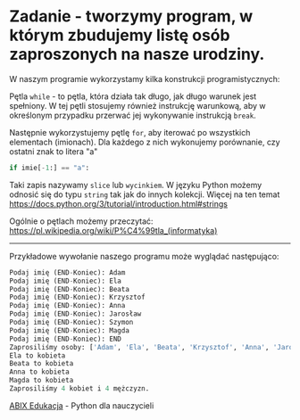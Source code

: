 # Zadanie - tworzymy program, w którym zbudujemy listę osób zaproszonych na nasze urodziny.

W naszym programie wykorzystamy kilka konstrukcji programistycznych:

Pętla `while` - to pętla, która działa tak długo, jak długo warunek jest spełniony. W tej pętli stosujemy również instrukcję warunkową, aby w określonym przypadku przerwać jej wykonywanie instrukcją `break`.

Następnie wykorzystujemy pętlę `for`, aby iterować po wszystkich elementach (imionach). Dla każdego z nich wykonujemy porównanie, czy ostatni znak to litera "a"

```python
if imie[-1:] == "a":
```

Taki zapis nazywamy `slice` lub `wycinkiem`. W języku Python możemy odnosić się do typu `string` tak jak do innych kolekcji. Więcej na ten temat https://docs.python.org/3/tutorial/introduction.html#strings

Ogólnie o pętlach możemy przeczytać: https://pl.wikipedia.org/wiki/P%C4%99tla_(informatyka)

----

Przykładowe wywołanie naszego programu może wyglądać następująco:

```python
Podaj imię (END-Koniec): Adam
Podaj imię (END-Koniec): Ela
Podaj imię (END-Koniec): Beata
Podaj imię (END-Koniec): Krzysztof
Podaj imię (END-Koniec): Anna
Podaj imię (END-Koniec): Jarosław
Podaj imię (END-Koniec): Szymon
Podaj imię (END-Koniec): Magda
Podaj imię (END-Koniec): END
Zaprosiliśmy osoby: ['Adam', 'Ela', 'Beata', 'Krzysztof', 'Anna', 'Jarosław', 'Szymon', 'Magda'].
Ela to kobieta
Beata to kobieta
Anna to kobieta
Magda to kobieta
Zaprosiliśmy 4 kobiet i 4 mężczyzn.
```

[ABIX Edukacja](https://abixedukacja.eu) - Python dla nauczycieli